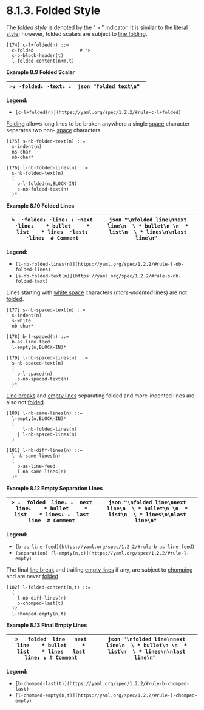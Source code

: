 # 8.1.3. Folded Style

The *folded style* is denoted by the " `>` " indicator. It is similar to the [literal style](https://yaml.org/spec/1.2.2/#literal-style); however, folded scalars are subject to [line folding](https://yaml.org/spec/1.2.2/#line-folding).

```
[174] c-l+folded(n) ::=
  c-folded                 # '>'
  c-b-block-header(t)
  l-folded-content(n+m,t)
```

**Example 8.9 Folded Scalar**

| ``` >↓ ·folded↓ ·text↓ ↓ ``` | ```json "folded text\n" ``` |
| --- | --- |

**Legend:**

- `[c-l+folded(n)](https://yaml.org/spec/1.2.2/#rule-c-l+folded)`

[Folding](https://yaml.org/spec/1.2.2/#line-folding) allows long lines to be broken anywhere a single [space](https://yaml.org/spec/1.2.2/#white-space-characters) character separates two non- [space](https://yaml.org/spec/1.2.2/#white-space-characters) characters.

```
[175] s-nb-folded-text(n) ::=
  s-indent(n)
  ns-char
  nb-char*
```
```
[176] l-nb-folded-lines(n) ::=
  s-nb-folded-text(n)
  (
    b-l-folded(n,BLOCK-IN)
    s-nb-folded-text(n)
  )*
```

**Example 8.10 Folded Lines**

| ``` >  ·folded↓ ·line↓ ↓ ·next ·line↓    * bullet     * list    * lines  ·last↓ ·line↓  # Comment ``` | ```json "\nfolded line\nnext line\n  \ * bullet\n \n  * list\n  \ * lines\n\nlast line\n" ``` |
| --- | --- |

**Legend:**

- `[l-nb-folded-lines(n)](https://yaml.org/spec/1.2.2/#rule-l-nb-folded-lines)`
- `[s-nb-folded-text(n)](https://yaml.org/spec/1.2.2/#rule-s-nb-folded-text)`

Lines starting with [white space](https://yaml.org/spec/1.2.2/#white-space-characters) characters (*more-indented* lines) are not [folded](https://yaml.org/spec/1.2.2/#line-folding).

```
[177] s-nb-spaced-text(n) ::=
  s-indent(n)
  s-white
  nb-char*
```
```
[178] b-l-spaced(n) ::=
  b-as-line-feed
  l-empty(n,BLOCK-IN)*
```
```
[179] l-nb-spaced-lines(n) ::=
  s-nb-spaced-text(n)
  (
    b-l-spaced(n)
    s-nb-spaced-text(n)
  )*
```

[Line breaks](https://yaml.org/spec/1.2.2/#line-break-characters) and [empty lines](https://yaml.org/spec/1.2.2/#empty-lines) separating folded and more-indented lines are also not [folded](https://yaml.org/spec/1.2.2/#line-folding).

```
[180] l-nb-same-lines(n) ::=
  l-empty(n,BLOCK-IN)*
  (
      l-nb-folded-lines(n)
    | l-nb-spaced-lines(n)
  )
```
```
[181] l-nb-diff-lines(n) ::=
  l-nb-same-lines(n)
  (
    b-as-line-feed
    l-nb-same-lines(n)
  )*
```

**Example 8.12 Empty Separation Lines**

| ``` > ↓  folded  line↓ ↓  next  line↓    * bullet     * list    * lines↓ ↓  last  line  # Comment ``` | ```json "\nfolded line\nnext line\n  \ * bullet\n \n  * list\n  \ * lines\n\nlast line\n" ``` |
| --- | --- |

**Legend:**

- `[b-as-line-feed](https://yaml.org/spec/1.2.2/#rule-b-as-line-feed)`
- `(separation) [l-empty(n,c)](https://yaml.org/spec/1.2.2/#rule-l-empty)`

The final [line break](https://yaml.org/spec/1.2.2/#line-break-characters) and trailing [empty lines](https://yaml.org/spec/1.2.2/#empty-lines) if any, are subject to [chomping](https://yaml.org/spec/1.2.2/#block-chomping-indicator) and are never [folded](https://yaml.org/spec/1.2.2/#line-folding).

```
[182] l-folded-content(n,t) ::=
  (
    l-nb-diff-lines(n)
    b-chomped-last(t)
  )?
  l-chomped-empty(n,t)
```

**Example 8.13 Final Empty Lines**

| ``` >   folded  line   next  line    * bullet     * list    * lines   last  line↓ ↓ # Comment ``` | ```json "\nfolded line\nnext line\n  \ * bullet\n \n  * list\n  \ * lines\n\nlast line\n" ``` |
| --- | --- |

**Legend:**

- `[b-chomped-last(t)](https://yaml.org/spec/1.2.2/#rule-b-chomped-last)`
- `[l-chomped-empty(n,t)](https://yaml.org/spec/1.2.2/#rule-l-chomped-empty)`